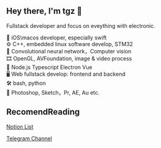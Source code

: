 
## Hey there, I'm tgz 🥳

Fullstack developer and focus on eveything with electronic.

📱 iOS\macos developer, especially swift  
⚙️ C++, embedded linux software develop, STM32  
🤯 Convolutional neural network，Computer vision  
🎞 OpenGL, AVFoundation, image & video process  
🛴 Node.js Typescript Electron Vue  
🖥 Web fullstack develop: frontend and backend  
🛠 bash, python  
📸 Photoshop, Sketch，Pr, AE, Au etc.  


## RecomendReading

[Notion List](https://www.notion.so/qsc/b57cc9293b7745daa9397c69ee607347?v=8c191a88e9e34591841537eb44e11d4d)

[Telegram Channel](https://t.me/s/knowledge_dock)
